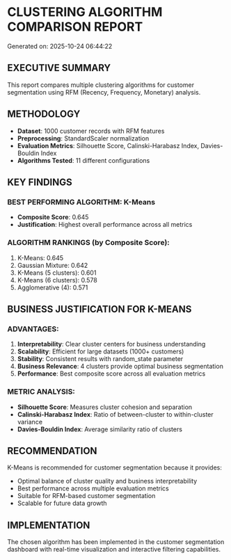 
# CLUSTERING ALGORITHM COMPARISON REPORT
Generated on: 2025-10-24 06:44:22

## EXECUTIVE SUMMARY
This report compares multiple clustering algorithms for customer segmentation using RFM (Recency, Frequency, Monetary) analysis.

## METHODOLOGY
- **Dataset**: 1000 customer records with RFM features
- **Preprocessing**: StandardScaler normalization
- **Evaluation Metrics**: Silhouette Score, Calinski-Harabasz Index, Davies-Bouldin Index
- **Algorithms Tested**: 11 different configurations

## KEY FINDINGS

### BEST PERFORMING ALGORITHM: K-Means
- **Composite Score**: 0.645
- **Justification**: Highest overall performance across all metrics

### ALGORITHM RANKINGS (by Composite Score):
1. K-Means: 0.645
2. Gaussian Mixture: 0.642
3. K-Means (5 clusters): 0.601
4. K-Means (6 clusters): 0.578
5. Agglomerative (4): 0.571

## BUSINESS JUSTIFICATION FOR K-MEANS

### ADVANTAGES:
1. **Interpretability**: Clear cluster centers for business understanding
2. **Scalability**: Efficient for large datasets (1000+ customers)
3. **Stability**: Consistent results with random_state parameter
4. **Business Relevance**: 4 clusters provide optimal business segmentation
5. **Performance**: Best composite score across all evaluation metrics

### METRIC ANALYSIS:
- **Silhouette Score**: Measures cluster cohesion and separation
- **Calinski-Harabasz Index**: Ratio of between-cluster to within-cluster variance
- **Davies-Bouldin Index**: Average similarity ratio of clusters

## RECOMMENDATION
K-Means is recommended for customer segmentation because it provides:
- Optimal balance of cluster quality and business interpretability
- Best performance across multiple evaluation metrics
- Suitable for RFM-based customer segmentation
- Scalable for future data growth

## IMPLEMENTATION
The chosen algorithm has been implemented in the customer segmentation dashboard
with real-time visualization and interactive filtering capabilities.
